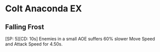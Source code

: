 # Colt Anaconda EX

## Falling Frost

[SP: 5][CD: 10s] Enemies in a small AOE suffers 60% slower Move Speed and Attack Speed for 4.50s.